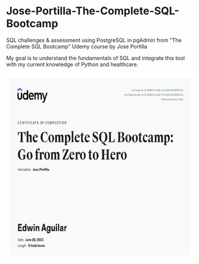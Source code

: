 # Jose-Portilla-The-Complete-SQL-Bootcamp
SQL challenges &amp; assessment using PostgreSQL in pgAdmin from "The Complete SQL Bootcamp" Udemy course by Jose Portilla

My goal is to understand the fundamentals of SQL and integrate this tool with my current knowledge of Python and healthcare. 

<img src="certificate.png" alt="countcpt" style="width:700px;height:500px;">
